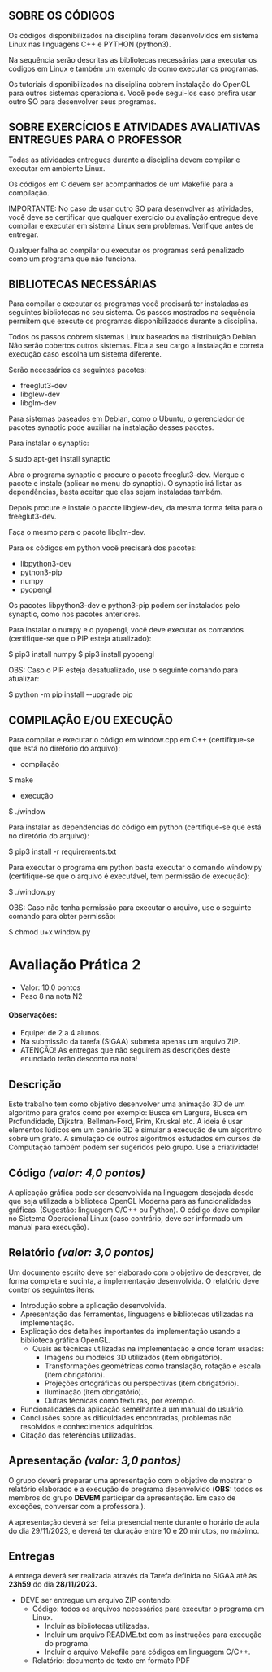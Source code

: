 ## SOBRE OS CÓDIGOS

Os códigos disponibilizados na disciplina foram desenvolvidos em sistema Linux nas linguagens C++ e PYTHON (python3).

Na sequência serão descritas as bibliotecas necessárias para executar os códigos em Linux e também um exemplo de como executar os programas.

Os tutoriais disponibilizados na disciplina cobrem instalação do OpenGL para outros sistemas operacionais. Você pode segui-los caso prefira usar outro SO para desenvolver seus programas.

## SOBRE EXERCÍCIOS E ATIVIDADES AVALIATIVAS ENTREGUES PARA O PROFESSOR

Todas as atividades entregues durante a disciplina devem compilar e executar em ambiente Linux.

Os códigos em C devem ser acompanhados de um Makefile para a compilação.

IMPORTANTE: No caso de usar outro SO para desenvolver as atividades, você deve se certificar que qualquer exercício ou avaliação entregue deve compilar e executar em sistema Linux sem problemas. Verifique antes de entregar.

Qualquer falha ao compilar ou executar os programas será penalizado como um programa que não funciona.

## BIBLIOTECAS NECESSÁRIAS

Para compilar e executar os programas você precisará ter instaladas as seguintes bibliotecas no seu sistema. Os passos mostrados na sequência permitem que execute os programas disponibilizados durante a disciplina.

Todos os passos cobrem sistemas Linux baseados na distribuição Debian. Não serão cobertos outros sistemas. Fica a seu cargo a instalação e correta execução caso escolha um sistema diferente.

Serão necessários os seguintes pacotes:

- freeglut3-dev
- libglew-dev
- libglm-dev

Para sistemas baseados em Debian, como o Ubuntu, o gerenciador de pacotes synaptic pode auxiliar na instalação desses pacotes.

Para instalar o synaptic:

$ sudo apt-get install synaptic

Abra o programa synaptic e procure o pacote freeglut3-dev. Marque o pacote e instale (aplicar no menu do synaptic). O synaptic irá listar as dependências, basta aceitar que elas sejam instaladas também.

Depois procure e instale o pacote libglew-dev, da mesma forma feita para o freeglut3-dev.

Faça o mesmo para o pacote libglm-dev.

Para os códigos em python você precisará dos pacotes:

- libpython3-dev
- python3-pip
- numpy
- pyopengl

Os pacotes libpython3-dev e python3-pip podem ser instalados pelo synaptic, como nos pacotes anteriores.

Para instalar o numpy e o pyopengl, você deve executar os comandos (certifique-se que o PIP esteja atualizado):

$ pip3 install numpy
$ pip3 install pyopengl

OBS: Caso o PIP esteja desatualizado, use o seguinte comando para atualizar:

$ python -m pip install --upgrade pip

## COMPILAÇÃO E/OU EXECUÇÃO

Para compilar e executar o código em window.cpp em C++ (certifique-se que está no diretório do arquivo):

- compilação

$ make

- execução

$ ./window

Para instalar as dependencias do código em python (certifique-se que está no diretório do arquivo):

$ pip3 install -r requirements.txt

Para executar o programa em python basta executar o comando window.py (certifique-se que o arquivo é executável, tem permissão de execução):

$ ./window.py

OBS: Caso não tenha permissão para executar o arquivo, use o seguinte comando para obter permissão:

$ chmod u+x window.py

# Avaliação Prática 2

- Valor: 10,0 pontos
- Peso 8 na nota N2

#### Observações:

- Equipe: de 2 a 4 alunos.
- Na submissão da tarefa (SIGAA) submeta apenas um arquivo ZIP.
- ATENÇÃO! As entregas que não seguirem as descrições deste enunciado terão desconto na nota!

## Descrição

Este trabalho tem como objetivo desenvolver uma animação 3D de um algoritmo para grafos como por exemplo: Busca em Largura, Busca em Profundidade, Dijkstra, Bellman-Ford, Prim, Kruskal etc. A ideia é usar elementos lúdicos em um cenário 3D e simular a execução de um algoritmo sobre um grafo. A simulação de outros algoritmos estudados em cursos de Computação também podem ser sugeridos pelo grupo. Use a criatividade!

## Código _(valor: 4,0 pontos)_

A aplicação gráfica pode ser desenvolvida na linguagem desejada desde que seja utilizada a biblioteca OpenGL Moderna para as funcionalidades gráficas. (Sugestão: linguagem C/C++ ou Python). O código deve compilar no Sistema Operacional Linux (caso contrário, deve ser informado um manual para execução).

## Relatório _(valor: 3,0 pontos)_

Um documento escrito deve ser elaborado com o objetivo de descrever, de forma completa e sucinta, a implementação desenvolvida. O relatório deve conter os seguintes itens:

- Introdução sobre a aplicação desenvolvida.
- Apresentação das ferramentas, linguagens e bibliotecas utilizadas na implementação.
- Explicação dos detalhes importantes da implementação usando a biblioteca gráfica OpenGL.
  - Quais as técnicas utilizadas na implementação e onde foram usadas:
    - Imagens ou modelos 3D utilizados (item obrigatório).
    - Transformações geométricas como translação, rotação e escala (item obrigatório).
    - Projeções ortográficas ou perspectivas (item obrigatório).
    - Iluminação (item obrigatório).
    - Outras técnicas como texturas, por exemplo.
- Funcionalidades da aplicação semelhante a um manual do usuário.
- Conclusões sobre as dificuldades encontradas, problemas não resolvidos e conhecimentos adquiridos.
- Citação das referências utilizadas.

## Apresentação _(valor: 3,0 pontos)_

O grupo deverá preparar uma apresentação com o objetivo de mostrar o relatório elaborado e a execução do programa desenvolvido (**OBS:** todos os membros do grupo **DEVEM** participar da apresentação. Em caso de exceções, conversar com a professora.).

A apresentação deverá ser feita presencialmente durante o horário de aula do dia 29/11/2023, e deverá
ter duração entre 10 e 20 minutos, no máximo.

## Entregas

A entrega deverá ser realizada através da Tarefa definida no SIGAA até às **23h59** do dia **28/11/2023.**

- DEVE ser entregue um arquivo ZIP contendo:
  - Código: todos os arquivos necessários para executar o programa em Linux.
    - Incluir as bibliotecas utilizadas.
    - Incluir um arquivo README.txt com as instruções para execução do programa.
    - Incluir o arquivo Makefile para códigos em linguagem C/C++.
  - Relatório: documento de texto em formato PDF
